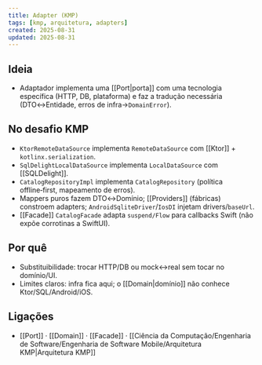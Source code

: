 ```yaml
---
title: Adapter (KMP)
tags: [kmp, arquitetura, adapters]
created: 2025-08-31
updated: 2025-08-31
---
```


## Ideia
- Adaptador implementa uma [[Port|porta]] com uma tecnologia específica (HTTP, DB, plataforma) e faz a tradução necessária (DTO↔Entidade, erros de infra→`DomainError`).

## No desafio KMP
- `KtorRemoteDataSource` implementa `RemoteDataSource` com [[Ktor]] + `kotlinx.serialization`.
- `SqlDelightLocalDataSource` implementa `LocalDataSource` com [[SQLDelight]].
- `CatalogRepositoryImpl` implementa `CatalogRepository` (política offline‑first, mapeamento de erros).
- Mappers puros fazem DTO↔Domínio; [[Providers]] (fábricas) constroem adapters; `AndroidSqliteDriver`/`IosDI` injetam drivers/`baseUrl`.
- [[Facade]] `CatalogFacade` adapta `suspend/Flow` para callbacks Swift (não expõe corrotinas a SwiftUI).

## Por quê
- Substituibilidade: trocar HTTP/DB ou mock↔real sem tocar no domínio/UI.
- Limites claros: infra fica aqui; o [[Domain|domínio]] não conhece Ktor/SQL/Android/iOS.

## Ligações
- [[Port]] · [[Domain]] · [[Facade]] · [[Ciência da Computação/Engenharia de Software/Engenharia de Software Mobile/Arquitetura KMP|Arquitetura KMP]]

